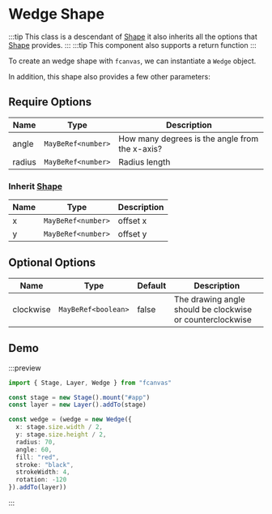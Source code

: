 # Wedge Shape

:::tip
This class is a descendant of [Shape](/guide/essentials/Shape) it also inherits all the options that [Shape](/guide/essentials/Shape) provides.
:::
:::tip
This component also supports a return function
:::

To create an wedge shape with `fcanvas`, we can instantiate a `Wedge` object.

In addition, this shape also provides a few other parameters:

## Require Options

| Name   | Type               | Description                                    |
| ------ | ------------------ | ---------------------------------------------- |
| angle  | `MayBeRef<number>` | How many degrees is the angle from the x-axis? |
| radius | `MayBeRef<number>` | Radius length                                  |

### Inherit [Shape](/guide/essentials/Shape)

| Name | Type               | Description |
| ---- | ------------------ | ----------- |
| x    | `MayBeRef<number>` | offset x    |
| y    | `MayBeRef<number>` | offset y    |

## Optional Options

| Name      | Type                | Default | Description                                               |
| --------- | ------------------- | ------- | --------------------------------------------------------- |
| clockwise | `MayBeRef<boolean>` | false   | The drawing angle should be clockwise or counterclockwise |

## Demo

:::preview
```ts
import { Stage, Layer, Wedge } from "fcanvas"

const stage = new Stage().mount("#app")
const layer = new Layer().addTo(stage)

const wedge = (wedge = new Wedge({
  x: stage.size.width / 2,
  y: stage.size.height / 2,
  radius: 70,
  angle: 60,
  fill: "red",
  stroke: "black",
  strokeWidth: 4,
  rotation: -120
}).addTo(layer))
```
:::
